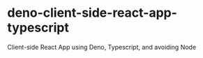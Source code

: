 # deno-client-side-react-app-typescript
Client-side React App using Deno, Typescript, and avoiding Node
